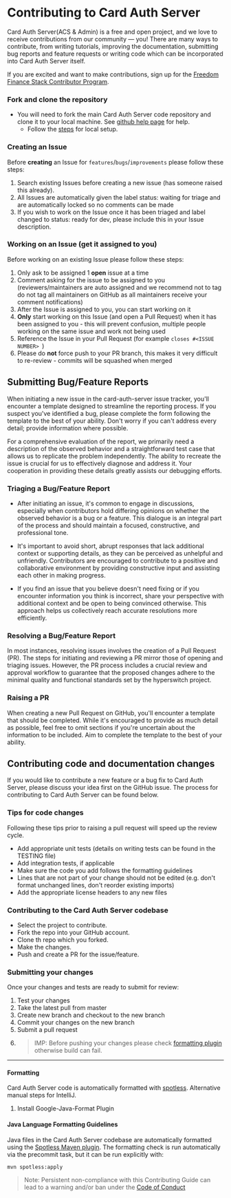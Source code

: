 # Contributing to Card Auth Server

Card Auth Server(ACS & Admin) is a free and open project, and we love to receive contributions from our community — you!
There are many ways to contribute, from writing tutorials, improving the documentation, submitting bug reports 
and feature requests or writing code which can be incorporated into Card Auth Server itself.

If you are excited and want to make contributions, sign up for the 
[Freedom Finance Stack Contributor Program](https://razorpay.com/).


### Fork and clone the repository
* You will need to fork the main Card Auth Server code repository and clone it to your local machine.
See [github help page](https://docs.github.com/en/get-started/quickstart/fork-a-repo) for help.
  * Follow the [steps](README.md#dev-setup) for local setup.

### Creating an Issue

Before **creating** an Issue for `features`/`bugs`/`improvements` please follow these steps:

1. Search existing Issues before creating a new issue (has someone raised this already).
2. All Issues are automatically given the label status: waiting for triage and are automatically locked so no comments can be made
3. If you wish to work on the Issue once it has been triaged and label changed to status: ready for dev, please include this in your Issue description.

### Working on an Issue (get it assigned to you)
Before working on an existing Issue please follow these steps:
1. Only ask to be assigned 1 **open** issue at a time
2. Comment asking for the issue to be assigned to you (reviewers/maintainers are auto assigned and we recommend not to tag do not tag all maintainers on GitHub as all maintainers receive your comment notifications)
3. After the Issue is assigned to you, you can start working on it
4. **Only** start working on this Issue (and open a Pull Request) when it has been assigned to you - this will prevent confusion, multiple people working on the same issue and work not being used
5. Reference the Issue in your Pull Request (for example `closes #<ISSUE NUMBER> `)
6. Please do **not** force push to your PR branch, this makes it very difficult to re-review - commits will be squashed when merged

## Submitting Bug/Feature Reports
When initiating a new issue in the card-auth-server issue tracker, you'll encounter a template designed to streamline the reporting process. If you suspect you've identified a bug, please complete the form following the template to the best of your ability. Don't worry if you can't address every detail; provide information where possible.

For a comprehensive evaluation of the report, we primarily need a description of the observed behavior and a straightforward test case that allows us to replicate the problem independently. The ability to recreate the issue is crucial for us to effectively diagnose and address it. Your cooperation in providing these details greatly assists our debugging efforts.

### Triaging a Bug/Feature Report
* After initiating an issue, it's common to engage in discussions, especially when contributors hold differing opinions on whether the observed behavior is a bug or a feature. This dialogue is an integral part of the process and should maintain a focused, constructive, and professional tone.

* It's important to avoid short, abrupt responses that lack additional context or supporting details, as they can be perceived as unhelpful and unfriendly. Contributors are encouraged to contribute to a positive and collaborative environment by providing constructive input and assisting each other in making progress.

* If you find an issue that you believe doesn't need fixing or if you encounter information you think is incorrect, share your perspective with additional context and be open to being convinced otherwise. This approach helps us collectively reach accurate resolutions more efficiently.

### Resolving a Bug/Feature Report
In most instances, resolving issues involves the creation of a Pull Request (PR). The steps for initiating and reviewing a PR mirror those of opening and triaging issues. However, the PR process includes a crucial review and approval workflow to guarantee that the proposed changes adhere to the minimal quality and functional standards set by the hyperswitch project.

### Raising a PR
When creating a new Pull Request on GitHub, you'll encounter a template that should be completed. While it's encouraged to provide as much detail as possible, feel free to omit sections if you're uncertain about the information to be included. Aim to complete the template to the best of your ability.

## Contributing code and documentation changes
If you would like to contribute a new feature or a bug fix to Card Auth Server, please discuss your idea first on the GitHub issue.
The process for contributing to Card Auth Server can be found below.

### Tips for code changes
Following these tips prior to raising a pull request will speed up the review cycle.

* Add appropriate unit tests (details on writing tests can be found in the TESTING file)
* Add integration tests, if applicable
* Make sure the code you add follows the formatting guidelines
* Lines that are not part of your change should not be edited (e.g. don't format unchanged lines, don't reorder existing imports)
* Add the appropriate license headers to any new files

### Contributing to the Card Auth Server codebase
- Select the project to contribute.
- Fork the repo into your GitHub account.
- Clone th repo which you forked.
- Make the changes.
- Push and create a PR for the issue/feature.
### Submitting your changes

Once your changes and tests are ready to submit for review:
1. Test your changes
2. Take the latest pull from master
3. Create new branch and checkout to the new branch
4. Commit your changes on the new branch
5. Submit a pull request
6. > IMP: Before pushing your changes please check [formatting plugin](#formatting) otherwise build can fail.

***

#### Formatting
Card Auth Server code is automatically formatted with [spotless](https://github.com/diffplug/spotless).
Alternative manual steps for IntelliJ.

1. Install Google-Java-Format Plugin

####  Java Language Formatting Guidelines

Java files in the Card Auth Server codebase are automatically formatted using the [Spotless Maven plugin](https://github.com/diffplug/spotless/tree/main/plugin-maven). The formatting check is run automatically via the precommit task, but it can be run explicitly with:

```
mvn spotless:apply
```

> Note: Persistent non-compliance with this Contributing Guide can lead to a warning and/or ban under the [Code of Conduct](https://github.com/EddieHubCommunity/BioDrop/blob/main/CODE_OF_CONDUCT.md)